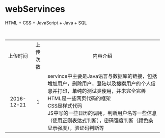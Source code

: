 # webServinces
HTML + CSS + JavaScript + Java + SQL
<table>
  <tr align = "center">
    <td>上传时间</td>
    <td>上传次数</td>
    <td>内容介绍</td>
  </tr>
  <tr>
    <td align = "center">2016-12-21</td>
    <td align = "center">1</td>
    <td align = "left">servince中主要是Java语言与数据库的链接，包括增加用户，删除用户，登陆以及搜索用户的个人信息并打印，单纯的测试类使用，并未完全完善<br />HTML是一些网页代码的框架<br />CSS是样式代码<br />JS中写的一些日历的调用，判断用户名等一些信息（使用正则表达式判断），密码强度判断（颜色条显示强度），验证码判断等
    </td>
  </tr>
</table>
